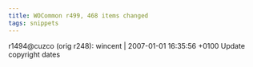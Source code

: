 ```yaml
---
title: WOCommon r499, 468 items changed
tags: snippets
---
```


r1494@cuzco (orig r248): wincent | 2007-01-01 16:35:56 +0100 Update copyright dates
